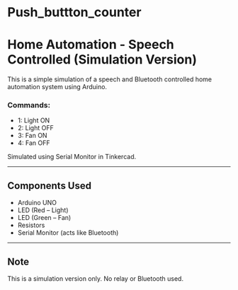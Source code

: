 # Push_buttton_counter
# Home Automation - Speech Controlled (Simulation Version)

This is a simple simulation of a speech and Bluetooth controlled home automation system using Arduino.

### Commands:
- 1: Light ON
- 2: Light OFF
- 3: Fan ON
- 4: Fan OFF

Simulated using Serial Monitor in Tinkercad.

---

## Components Used
- Arduino UNO
- LED (Red – Light)
- LED (Green – Fan)
- Resistors
- Serial Monitor (acts like Bluetooth)

---

## Note
This is a simulation version only. No relay or Bluetooth used.

